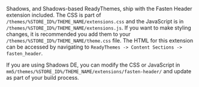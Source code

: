 Shadows, and Shadows-based ReadyThemes, ship with the Fasten Header extension included. The CSS is part of `/themes/%STORE_ID%/THEME_NAME/extensions.css` and the JavaScript is in `/themes/%STORE_ID%/THEME_NAME/extensions.js`. If you want to make styling changes, it is recommended you add them to your `/themes/%STORE_ID%/THEME_NAME/theme.css` file. The HTML for this extension can be accessed by navigating to `ReadyThemes -> Content Sections -> fasten_header`.

If you are using Shadows DE, you can modify the CSS or JavaScript in `mm5/themes/%STORE_ID%/THEME_NAME/extensions/fasten-header/` and update as part of your build process.

